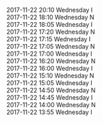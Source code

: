 2017-11-22 20:10 Wednesday  I  
2017-11-22 18:10 Wednesday  N  
2017-11-22 18:05 Wednesday  I  
2017-11-22 17:20 Wednesday  N  
2017-11-22 17:15 Wednesday  I  
2017-11-22 17:05 Wednesday  N  
2017-11-22 17:00 Wednesday  I  
2017-11-22 16:20 Wednesday  N  
2017-11-22 16:00 Wednesday  I  
2017-11-22 15:10 Wednesday  N  
2017-11-22 15:05 Wednesday  I  
2017-11-22 14:50 Wednesday  N  
2017-11-22 14:45 Wednesday  I  
2017-11-22 14:00 Wednesday  N  
2017-11-22 13:55 Wednesday  I  
